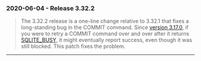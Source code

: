 ### 2020\-06\-04 \- Release 3\.32\.2


> The 3\.32\.2 release is a one\-line change relative to 3\.32\.1
> that fixes a long\-standing bug in the COMMIT command. Since
> [version 3\.17\.0](releaselog/3_17_0.html), if you were to retry a COMMIT command over
> and over after it returns [SQLITE\_BUSY](rescode.html#busy), it might eventually
> report success, even though it was still blocked. This patch
> fixes the problem.



---


